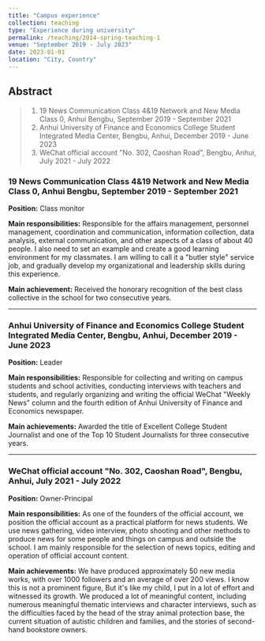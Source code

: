 ```yaml
---
title: "Campus experience"
collection: teaching
type: "Experience during university"
permalink: /teaching/2014-spring-teaching-1
venue: "September 2019 - July 2023"
date: 2023-01-01
location: "City, Country"
---
```

## Abstract
> 1. 19 News Communication Class 4&19 Network and New Media Class 0, Anhui Bengbu, September 2019 - September 2021
> 2. Anhui University of Finance and Economics College Student Integrated Media Center, Bengbu, Anhui, December 2019 - June 2023
> 3. WeChat official account "No. 302, Caoshan Road", Bengbu, Anhui, July 2021 - July 2022

### 19 News Communication Class 4&19 Network and New Media Class 0, Anhui Bengbu, September 2019 - September 2021

**Position:** Class monitor

**Main responsibilities:** Responsible for the affairs management, personnel management, coordination and communication, information collection, data analysis, external communication, and other aspects of a class of about 40 people. I also need to set an example and create a good learning environment for my classmates. I am willing to call it a "butler style" service job, and gradually develop my organizational and leadership skills during this experience.
    
**Main achievement:** Received the honorary recognition of the best class collective in the school for two consecutive years.
    
----

### Anhui University of Finance and Economics College Student Integrated Media Center, Bengbu, Anhui, December 2019 - June 2023
    
**Position:** Leader
    
**Main responsibilities:** Responsible for collecting and writing on campus students and school activities, conducting interviews with teachers and students, and regularly organizing and writing the official WeChat "Weekly News" column and the fourth edition of Anhui University of Finance and Economics newspaper.
    
**Main achievements:** Awarded the title of Excellent College Student Journalist and one of the Top 10 Student Journalists for three consecutive years.
    
----
    
### WeChat official account "No. 302, Caoshan Road", Bengbu, Anhui, July 2021 - July 2022
    
**Position:** Owner-Principal
    
**Main responsibilities:** As one of the founders of the official account, we position the official account as a practical platform for news students. We use news gathering, video interview, photo shooting and other methods to produce news for some people and things on campus and outside the school. I am mainly responsible for the selection of news topics, editing and operation of official account content.
    
**Main achievements:** We have produced approximately 50 new media works, with over 1000 followers and an average of over 200 views. I know this is not a prominent figure, But it's like my child, I put in a lot of effort and witnessed its growth. We produced a lot of meaningful content, including numerous meaningful thematic interviews and character interviews, such as the difficulties faced by the head of the stray animal protection base, the current situation of autistic children and families, and the stories of second-hand bookstore owners.
